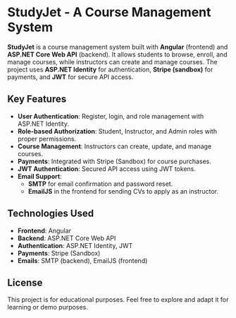 # StudyJet - A Course Management System

**StudyJet** is a course management system built with **Angular** (frontend) and **ASP.NET Core Web API** (backend). It allows students to browse, enroll, and manage courses, while instructors can create and manage courses. The project uses **ASP.NET Identity** for authentication, **Stripe (sandbox)** for payments, and **JWT** for secure API access.

##  Key Features

- **User Authentication**: Register, login, and role management with ASP.NET Identity.
- **Role-based Authorization**: Student, Instructor, and Admin roles with proper permissions.
- **Course Management**: Instructors can create, update, and manage courses.
- **Payments**: Integrated with Stripe (Sandbox) for course purchases.
- **JWT Authentication**: Secured API access using JWT tokens.
- **Email Support**:
  - **SMTP** for email confirmation and password reset.
  - **EmailJS** in the frontend for sending CVs to apply as an instructor.

##  Technologies Used

- **Frontend**: Angular  
- **Backend**: ASP.NET Core Web API  
- **Authentication**: ASP.NET Identity, JWT  
- **Payments**: Stripe (Sandbox)  
- **Emails**: SMTP (backend), EmailJS (frontend)

##  License

This project is for educational purposes. Feel free to explore and adapt it for learning or demo purposes.

